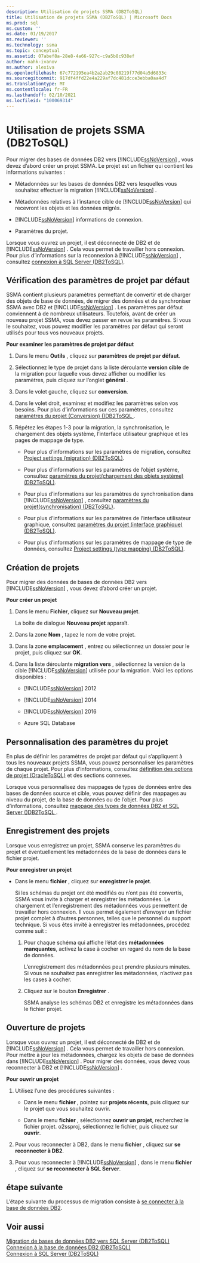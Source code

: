 ```yaml
---
description: Utilisation de projets SSMA (DB2ToSQL)
title: Utilisation de projets SSMA (DB2ToSQL) | Microsoft Docs
ms.prod: sql
ms.custom: ''
ms.date: 01/19/2017
ms.reviewer: ''
ms.technology: ssma
ms.topic: conceptual
ms.assetid: 07abef8a-28e8-4a66-927c-c9a5b8c938ef
author: nahk-ivanov
ms.author: alexiva
ms.openlocfilehash: 67c772195ea4b2a2ab29c08219f77d04a5d6833c
ms.sourcegitcommit: 917df4ffd22e4a229af7dc481dcce3ebba0aa4d7
ms.translationtype: MT
ms.contentlocale: fr-FR
ms.lasthandoff: 02/10/2021
ms.locfileid: "100069314"
---
```

# <a name="working-with-ssma-projects-db2tosql"></a>Utilisation de projets SSMA (DB2ToSQL)
Pour migrer des bases de données DB2 vers [!INCLUDE[ssNoVersion](../../includes/ssnoversion-md.md)] , vous devez d’abord créer un projet SSMA. Le projet est un fichier qui contient les informations suivantes :  
  
-   Métadonnées sur les bases de données DB2 vers lesquelles vous souhaitez effectuer la migration [!INCLUDE[ssNoVersion](../../includes/ssnoversion-md.md)] .  
  
-   Métadonnées relatives à l’instance cible de [!INCLUDE[ssNoVersion](../../includes/ssnoversion-md.md)] qui recevront les objets et les données migrés.  
  
-   [!INCLUDE[ssNoVersion](../../includes/ssnoversion-md.md)] informations de connexion.  
  
-   Paramètres du projet.  
  
Lorsque vous ouvrez un projet, il est déconnecté de DB2 et de [!INCLUDE[ssNoVersion](../../includes/ssnoversion-md.md)] . Cela vous permet de travailler hors connexion. Pour plus d’informations sur la reconnexion à [!INCLUDE[ssNoVersion](../../includes/ssnoversion-md.md)] , consultez [connexion à SQL Server &#40;DB2ToSQL&#41;](../../ssma/db2/connecting-to-sql-server-db2tosql.md).  
  
## <a name="reviewing-default-project-settings"></a>Vérification des paramètres de projet par défaut  
SSMA contient plusieurs paramètres permettant de convertir et de charger des objets de base de données, de migrer des données et de synchroniser SSMA avec DB2 et [!INCLUDE[ssNoVersion](../../includes/ssnoversion-md.md)] . Les paramètres par défaut conviennent à de nombreux utilisateurs. Toutefois, avant de créer un nouveau projet SSMA, vous devez passer en revue les paramètres. Si vous le souhaitez, vous pouvez modifier les paramètres par défaut qui seront utilisés pour tous vos nouveaux projets.  
  
**Pour examiner les paramètres de projet par défaut**  
  
1.  Dans le menu **Outils** , cliquez sur **paramètres de projet par défaut**.  
  
2.  Sélectionnez le type de projet dans la liste déroulante **version cible** de la migration pour laquelle vous devez afficher ou modifier les paramètres, puis cliquez sur l’onglet **général** .  
  
3.  Dans le volet gauche, cliquez sur **conversion**.  
  
4.  Dans le volet droit, examinez et modifiez les paramètres selon vos besoins. Pour plus d’informations sur ces paramètres, consultez [paramètres du projet &#40;Conversion&#41; &#40;&#41;DB2ToSQL ](../../ssma/db2/project-settings-conversion-db2tosql.md).  
  
5.  Répétez les étapes 1-3 pour la migration, la synchronisation, le chargement des objets système, l’interface utilisateur graphique et les pages de mappage de type.  
  
    -   Pour plus d’informations sur les paramètres de migration, consultez [Project settings &#40;migration&#41; &#40;DB2ToSQL&#41;](../../ssma/db2/project-settings-migration-db2tosql.md).  
  
    -   Pour plus d’informations sur les paramètres de l’objet système, consultez [paramètres du projet&#40;chargement des objets système&#41; &#40;DB2ToSQL&#41;](../../ssma/db2/project-settings-loading-system-objects-db2tosql.md).  
  
    -   Pour plus d’informations sur les paramètres de synchronisation dans [!INCLUDE[ssNoVersion](../../includes/ssnoversion-md.md)] , consultez [paramètres du projet&#40;synchronisation&#41; &#40;DB2ToSQL&#41;](../../ssma/db2/project-settings-synchronization-db2tosql.md).  
  
    -   Pour plus d’informations sur les paramètres de l’interface utilisateur graphique, consultez [paramètres du projet &#40;interface graphique&#41; &#40;DB2ToSQL&#41;](../../ssma/db2/project-settings-gui-db2tosql.md).  
  
    -   Pour plus d’informations sur les paramètres de mappage de type de données, consultez [Project settings &#40;type mapping&#41; &#40;DB2ToSQL&#41;](../../ssma/db2/project-settings-type-mapping-db2tosql.md).  
  
## <a name="creating-new-projects"></a>Création de projets  
Pour migrer des données de bases de données DB2 vers [!INCLUDE[ssNoVersion](../../includes/ssnoversion-md.md)] , vous devez d’abord créer un projet.  
  
**Pour créer un projet**  
  
1.  Dans le menu **Fichier**, cliquez sur **Nouveau projet**.  
  
    La boîte de dialogue **Nouveau projet** apparaît.  
  
2.  Dans la zone **Nom** , tapez le nom de votre projet.  
  
3.  Dans la zone **emplacement** , entrez ou sélectionnez un dossier pour le projet, puis cliquez sur **OK**.  
  
4.  Dans la liste déroulante **migration vers** , sélectionnez la version de la cible [!INCLUDE[ssNoVersion](../../includes/ssnoversion-md.md)] utilisée pour la migration. Voici les options disponibles :  
  
    -   [!INCLUDE[ssNoVersion](../../includes/ssnoversion-md.md)] 2012  
  
    -   [!INCLUDE[ssNoVersion](../../includes/ssnoversion-md.md)] 2014  
  
    -   [!INCLUDE[ssNoVersion](../../includes/ssnoversion-md.md)] 2016  
  
    -   Azure SQL Database  
  
## <a name="customizing-project-settings"></a>Personnalisation des paramètres du projet  
En plus de définir les paramètres de projet par défaut qui s’appliquent à tous les nouveaux projets SSMA, vous pouvez personnaliser les paramètres de chaque projet. Pour plus d’informations, consultez [définition des options de projet &#40;OracleToSQL&#41;](../../ssma/oracle/setting-project-options-oracletosql.md) et des sections connexes.  
  
Lorsque vous personnalisez des mappages de types de données entre des bases de données source et cible, vous pouvez définir des mappages au niveau du projet, de la base de données ou de l’objet. Pour plus d’informations, consultez [mappage des types de données DB2 et SQL Server &#40;&#41;DB2ToSQL ](../../ssma/db2/mapping-db2-and-sql-server-data-types-db2tosql.md).  
  
## <a name="saving-projects"></a>Enregistrement des projets  
Lorsque vous enregistrez un projet, SSMA conserve les paramètres du projet et éventuellement les métadonnées de la base de données dans le fichier projet.  
  
**Pour enregistrer un projet**  
  
-   Dans le menu **fichier** , cliquez sur **enregistrer le projet**.  
  
    Si les schémas du projet ont été modifiés ou n’ont pas été convertis, SSMA vous invite à charger et enregistrer les métadonnées. Le chargement et l’enregistrement des métadonnées vous permettent de travailler hors connexion. Il vous permet également d’envoyer un fichier projet complet à d’autres personnes, telles que le personnel du support technique. Si vous êtes invité à enregistrer les métadonnées, procédez comme suit :  
  
    1.  Pour chaque schéma qui affiche l’état des **métadonnées manquantes**, activez la case à cocher en regard du nom de la base de données.  
  
        L’enregistrement des métadonnées peut prendre plusieurs minutes. Si vous ne souhaitez pas enregistrer les métadonnées, n’activez pas les cases à cocher.  
  
    2.  Cliquez sur le bouton **Enregistrer** .  
  
        SSMA analyse les schémas DB2 et enregistre les métadonnées dans le fichier projet.  
  
## <a name="opening-projects"></a>Ouverture de projets  
Lorsque vous ouvrez un projet, il est déconnecté de DB2 et de [!INCLUDE[ssNoVersion](../../includes/ssnoversion-md.md)] . Cela vous permet de travailler hors connexion. Pour mettre à jour les métadonnées, chargez les objets de base de données dans [!INCLUDE[ssNoVersion](../../includes/ssnoversion-md.md)] . Pour migrer des données, vous devez vous reconnecter à DB2 et [!INCLUDE[ssNoVersion](../../includes/ssnoversion-md.md)] .  
  
**Pour ouvrir un projet**  
  
1.  Utilisez l’une des procédures suivantes :  
  
    -   Dans le menu **fichier** , pointez sur **projets récents**, puis cliquez sur le projet que vous souhaitez ouvrir.  
  
    -   Dans le menu **fichier** , sélectionnez **ouvrir un projet**, recherchez le fichier projet. o2ssproj, sélectionnez le fichier, puis cliquez sur **ouvrir**.  
  
2.  Pour vous reconnecter à DB2, dans le menu **fichier** , cliquez sur **se reconnecter à DB2**.  
  
3.  Pour vous reconnecter à [!INCLUDE[ssNoVersion](../../includes/ssnoversion-md.md)] , dans le menu **fichier** , cliquez sur **se reconnecter à SQL Server**.  
  
## <a name="next-step"></a>étape suivante  
L’étape suivante du processus de migration consiste à [se connecter à la base de données DB2](./connecting-to-db2-database-db2tosql.md).  
  
## <a name="see-also"></a>Voir aussi  
[Migration de bases de données DB2 vers SQL Server &#40;DB2ToSQL&#41;](../../ssma/db2/migrating-db2-databases-to-sql-server-db2tosql.md)  
[Connexion à la base de données DB2 &#40;DB2ToSQL&#41;](../../ssma/db2/connecting-to-db2-database-db2tosql.md)  
[Connexion à SQL Server &#40;DB2ToSQL&#41;](../../ssma/db2/connecting-to-sql-server-db2tosql.md)  
